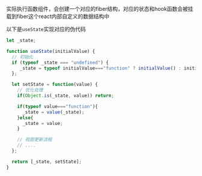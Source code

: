 实际执行函数组件，会创建一个对应的fiber结构，对应的状态和hook函数会被挂载到fiber这个react内部自定义的数据结构中



以下是`useState`实现对应的伪代码

```js
let _state;

function useState(initialValue) {
  // 初始化
  if (typeof _state === "undefined") {
     _state = typeof initialValue==="function" ? initialValue() : initialValue
  };

  let setState = function(value) {
    // 优化处理
    if(Object.is(_state, value)) return;

    if(typeof value==="function"){
      _state = value(_state);
    }else{
      _state = value;
    }

    // 视图更新流程
    // ....
  };

  return [_state, setState];
}
```

